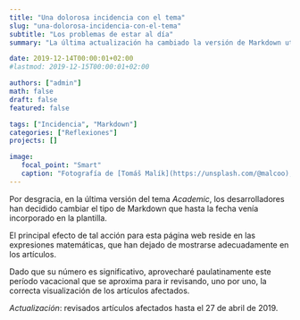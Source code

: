 ```yaml
---
title: "Una dolorosa incidencia con el tema"
slug: "una-dolorosa-incidencia-con-el-tema"
subtitle: "Los problemas de estar al día"
summary: "La última actualización ha cambiado la versión de Markdown utilizada y ahora las expresiones matemáticas no se muestran adecuadamente."

date: 2019-12-14T00:00:01+02:00
#lastmod: 2019-12-15T00:00:01+02:00

authors: ["admin"]
math: false
draft: false
featured: false

tags: ["Incidencia", "Markdown"]
categories: ["Reflexiones"]
projects: []

image:
   focal_point: "Smart"
   caption: "Fotografía de [Tomáš Malík](https://unsplash.com/@malcoo), disponible en [Unsplash](https://unsplash.com/photos/ANCoz0JMhiQ)."
---
```


Por desgracia, en la última versión del tema *Academic*, los desarrolladores han decidido cambiar el tipo de Markdown que hasta la fecha venía incorporado en la plantilla.

El principal efecto de tal acción para esta página web reside en las expresiones matemáticas, que han dejado de mostrarse adecuadamente en los artículos.

Dado que su número es significativo, aprovecharé paulatinamente este período vacacional que se aproxima para ir revisando, uno por uno, la correcta visualización de los artículos afectados.

*Actualización*: revisados artículos afectados hasta el 27 de abril de 2019.

